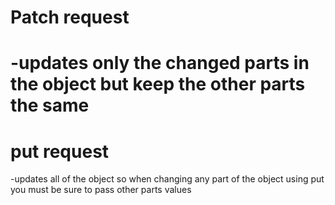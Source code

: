 <h1>Patch request<h1>
 -updates only the changed parts in the object but keep the other parts the same 


 <h1>put request</h1>

 -updates all of the object so when changing any part of the object using put you must be sure to pass other parts values 